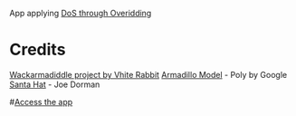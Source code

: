 App applying [DoS through Overidding](https://chandms.github.io/files/2025_mobisys_demo.pdf)

# Credits

[Wackarmadiddle project by Vhite Rabbit](https://github.com/VhiteRabbit/wackarmadiddle)
[Armadillo Model](https://poly.google.com/view/81WIGctw3se) - Poly by Google
[Santa Hat](https://poly.google.com/view/3QKT0IHKALm) - Joe Dorman

#[Access the app](https://chandms.github.io/demo_app_webxr_other/home_2.html)
